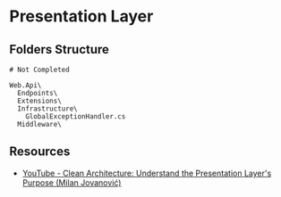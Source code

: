 # Presentation Layer
## Folders Structure
```
# Not Completed

Web.Api\
  Endpoints\
  Extensions\
  Infrastructure\
    GlobalExceptionHandler.cs
  Middleware\
```
## Resources
* [YouTube - Clean Architecture: Understand the Presentation Layer's Purpose (Milan Jovanović)](https://www.youtube.com/watch?v=trW-v4Gb0l0)
